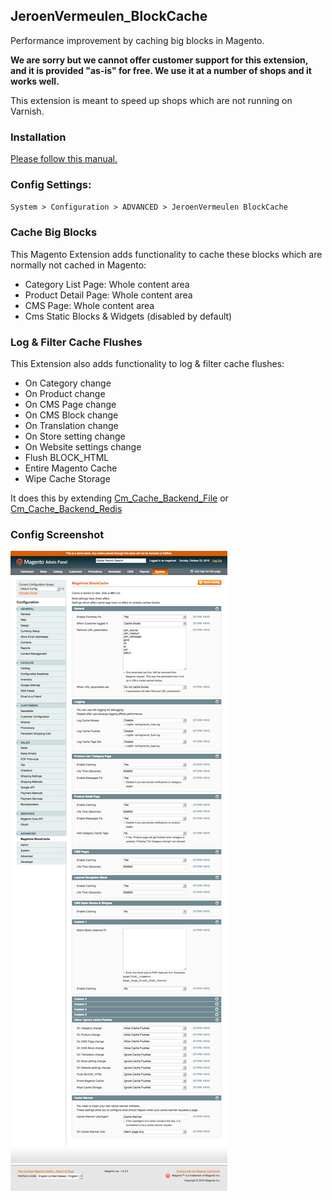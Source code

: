 ## JeroenVermeulen_BlockCache
Performance improvement by caching big blocks in Magento.

**We are sorry but we cannot offer customer support for this extension, and it is provided "as-is" for free. We use it at a number of shops and it works well.**

This extension is meant to speed up shops which are not running on Varnish.

### Installation

[Please follow this manual.](https://github.com/jeroenvermeulen/jeroenvermeulen-blockcache/wiki/Installation-Manual)

### Config Settings:

`System > Configuration > ADVANCED > JeroenVermeulen BlockCache`

### Cache Big Blocks
This Magento Extension adds functionality to cache these blocks which are normally not cached in Magento:

* Category List Page: Whole content area
* Product Detail Page: Whole content area
* CMS Page: Whole content area
* Cms Static Blocks & Widgets (disabled by default)

### Log & Filter Cache Flushes
This Extension also adds functionality to log & filter cache flushes:

* On Category change
* On Product change
* On CMS Page change
* On CMS Block change
* On Translation change
* On Store setting change
* On Website settings change
* Flush BLOCK_HTML
* Entire Magento Cache
* Wipe Cache Storage

It does this by extending [Cm_Cache_Backend_File](https://github.com/colinmollenhour/Cm_Cache_Backend_File) or [Cm_Cache_Backend_Redis](https://github.com/colinmollenhour/Cm_Cache_Backend_Redis)

### Config Screenshot
![Config Screenshot](docs/config.png)
